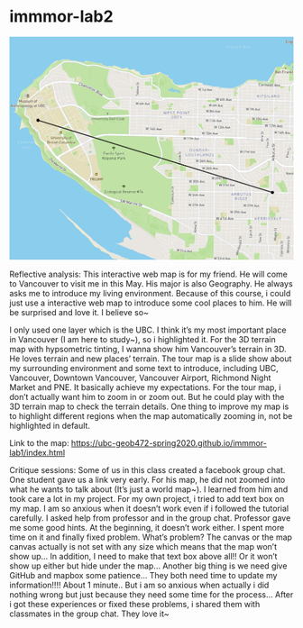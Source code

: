 # immmor-lab2


![alt text](https://github.com/UBC-GEOB472-Spring2020/immmor-lab2/blob/master/1.png "shot")


Reflective analysis:
This interactive web map is for my friend. He will come to Vancouver to visit me in this May. His major is also Geography. He always asks me to introduce my living environment. Because of this course, i could just use a interactive web map to introduce some cool places to him. He will be surprised and love it. I believe so~ 

I only used one layer which is the UBC. I think it’s my most important place in Vancouver (I am here to study~), so i highlighted it. For the 3D terrain map with hypsometric tinting, I wanna show him Vancouver’s terrain in 3D. He loves terrain and new places’ terrain. The tour map is a slide show about my surrounding environment and some text to introduce, including UBC, Vancouver, Downtown Vancouver, Vancouver Airport,  Richmond Night Market and PNE. It basically achieve my expectations. For the tour map, i don’t actually want him to zoom in or zoom out. But he could play with the 3D terrain map to check the terrain details. One thing to improve my map is to highlight different regions when the map automatically zooming in, not be highlighted in default. 

Link to the map:
https://ubc-geob472-spring2020.github.io/immmor-lab1/index.html

Critique sessions:
Some of us in this class created a facebook group chat. One student gave us a link very early. For his map, he did not zoomed into what he wants to talk about (It’s just a world map~). I learned from him and took care a lot in my project. For my own project, i tried to add text box on my map. I am so anxious when it doesn’t work even if i followed the tutorial carefully. I asked help from professor and in the group chat. Professor gave me some good hints. At the beginning, it doesn’t work either. I spent more time on it and finally fixed problem. What’s problem? The canvas or the map canvas actually is not set with any size which means that the map won’t show up… In addition, I need to make that text box above all!! Or it won’t show up either but hide under the map… Another big thing is we need give GitHub and mapbox some patience… They both need time to update my information!!!! About 1 minute.. But i am so anxious when actually i did nothing wrong but just because they need some time for the process... After i got these experiences or fixed these problems, i shared them with classmates in the group chat. They love it~
